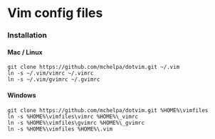 # Vim config files
### Installation
#### Mac / Linux
    git clone https://github.com/mchelpa/dotvim.git ~/.vim
    ln -s ~/.vim/vimrc ~/.vimrc
    ln -s ~/.vim/gvimrc ~/.gvimrc

#### Windows
    git clone https://github.com/mchelpa/dotvim.git %HOME%\vimfiles
    ln -s %HOME%\vimfiles\vimrc %HOME%\_vimrc
    ln -s %HOME%\vimfiles\gvimrc %HOME%\_gvimrc
    ln -s %HOME%\vimfiles %HOME%\.vim

